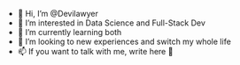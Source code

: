 - 👋 Hi, I’m @Devilawyer
- 👀 I’m interested in Data Science and Full-Stack Dev
- 🌱 I’m currently learning both 
- 💞️ I’m looking to new experiences and switch my whole life
- 📫 If you want to talk with me, write here 👀 
